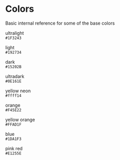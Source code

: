 # Colors

Basic internal reference for some of the base colors

ultralight  
`#1F3243`

light  
`#192734`

dark  
`#15202B`

ultradark  
`#0E161E`

yellow neon  
`#ffff14`

orange  
`#F45E22`

yellow orange  
`#FFAD1F`

blue  
`#1DA1F3`

pink red  
`#E1255E`